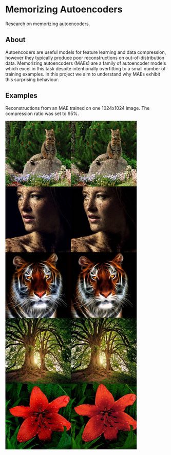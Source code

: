# Memorizing Autoencoders

Research on memorizing autoencoders.

## About

Autoencoders are useful models for feature learning and data compression, however they typically produce poor reconstructions on out-of-distribution data. Memorizing autoencoders (MAEs) are a family of autoencoder models which excel in this task despite intentionally overfitting to a small number of training examples. In this project we aim to understand why MAEs exhibit this surprising behaviour.

## Examples

Reconstructions from an MAE trained on one 1024x1024 image. The compression ratio was set to 95%.

<img src='https://github.com/oelin/memorizing-autoencoders/blob/main/images/examples.jpeg'>
